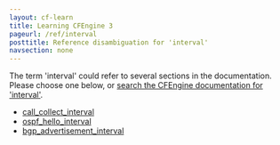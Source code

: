 ```yaml
---
layout: cf-learn
title: Learning CFEngine 3
pageurl: /ref/interval
posttitle: Reference disambiguation for 'interval'
navsection: none
---
```


The term 'interval' could refer to several sections in the documentation. Please choose one below, or
[search the CFEngine documentation for 'interval'](http://cfengine.com/docs/latest/search.html?q=interval).

- [call_collect_interval](http://cfengine.com/docs/latest/reference-components-cf-serverd.html#call_collect_interval)
- [ospf_hello_interval](http://cfengine.com/docs/latest/reference-promise-types-interfaces.html#ospf_hello_interval)
- [bgp_advertisement_interval](http://cfengine.com/docs/latest/reference-promise-types-interfaces.html#bgp_advertisement_interval)
